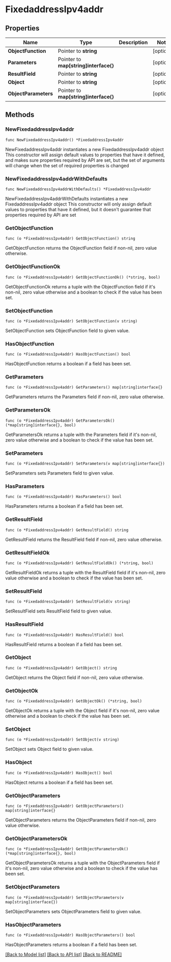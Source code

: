 # FixedaddressIpv4addr

## Properties

Name | Type | Description | Notes
------------ | ------------- | ------------- | -------------
**ObjectFunction** | Pointer to **string** |  | [optional] 
**Parameters** | Pointer to **map[string]interface{}** |  | [optional] 
**ResultField** | Pointer to **string** |  | [optional] 
**Object** | Pointer to **string** |  | [optional] 
**ObjectParameters** | Pointer to **map[string]interface{}** |  | [optional] 

## Methods

### NewFixedaddressIpv4addr

`func NewFixedaddressIpv4addr() *FixedaddressIpv4addr`

NewFixedaddressIpv4addr instantiates a new FixedaddressIpv4addr object
This constructor will assign default values to properties that have it defined,
and makes sure properties required by API are set, but the set of arguments
will change when the set of required properties is changed

### NewFixedaddressIpv4addrWithDefaults

`func NewFixedaddressIpv4addrWithDefaults() *FixedaddressIpv4addr`

NewFixedaddressIpv4addrWithDefaults instantiates a new FixedaddressIpv4addr object
This constructor will only assign default values to properties that have it defined,
but it doesn't guarantee that properties required by API are set

### GetObjectFunction

`func (o *FixedaddressIpv4addr) GetObjectFunction() string`

GetObjectFunction returns the ObjectFunction field if non-nil, zero value otherwise.

### GetObjectFunctionOk

`func (o *FixedaddressIpv4addr) GetObjectFunctionOk() (*string, bool)`

GetObjectFunctionOk returns a tuple with the ObjectFunction field if it's non-nil, zero value otherwise
and a boolean to check if the value has been set.

### SetObjectFunction

`func (o *FixedaddressIpv4addr) SetObjectFunction(v string)`

SetObjectFunction sets ObjectFunction field to given value.

### HasObjectFunction

`func (o *FixedaddressIpv4addr) HasObjectFunction() bool`

HasObjectFunction returns a boolean if a field has been set.

### GetParameters

`func (o *FixedaddressIpv4addr) GetParameters() map[string]interface{}`

GetParameters returns the Parameters field if non-nil, zero value otherwise.

### GetParametersOk

`func (o *FixedaddressIpv4addr) GetParametersOk() (*map[string]interface{}, bool)`

GetParametersOk returns a tuple with the Parameters field if it's non-nil, zero value otherwise
and a boolean to check if the value has been set.

### SetParameters

`func (o *FixedaddressIpv4addr) SetParameters(v map[string]interface{})`

SetParameters sets Parameters field to given value.

### HasParameters

`func (o *FixedaddressIpv4addr) HasParameters() bool`

HasParameters returns a boolean if a field has been set.

### GetResultField

`func (o *FixedaddressIpv4addr) GetResultField() string`

GetResultField returns the ResultField field if non-nil, zero value otherwise.

### GetResultFieldOk

`func (o *FixedaddressIpv4addr) GetResultFieldOk() (*string, bool)`

GetResultFieldOk returns a tuple with the ResultField field if it's non-nil, zero value otherwise
and a boolean to check if the value has been set.

### SetResultField

`func (o *FixedaddressIpv4addr) SetResultField(v string)`

SetResultField sets ResultField field to given value.

### HasResultField

`func (o *FixedaddressIpv4addr) HasResultField() bool`

HasResultField returns a boolean if a field has been set.

### GetObject

`func (o *FixedaddressIpv4addr) GetObject() string`

GetObject returns the Object field if non-nil, zero value otherwise.

### GetObjectOk

`func (o *FixedaddressIpv4addr) GetObjectOk() (*string, bool)`

GetObjectOk returns a tuple with the Object field if it's non-nil, zero value otherwise
and a boolean to check if the value has been set.

### SetObject

`func (o *FixedaddressIpv4addr) SetObject(v string)`

SetObject sets Object field to given value.

### HasObject

`func (o *FixedaddressIpv4addr) HasObject() bool`

HasObject returns a boolean if a field has been set.

### GetObjectParameters

`func (o *FixedaddressIpv4addr) GetObjectParameters() map[string]interface{}`

GetObjectParameters returns the ObjectParameters field if non-nil, zero value otherwise.

### GetObjectParametersOk

`func (o *FixedaddressIpv4addr) GetObjectParametersOk() (*map[string]interface{}, bool)`

GetObjectParametersOk returns a tuple with the ObjectParameters field if it's non-nil, zero value otherwise
and a boolean to check if the value has been set.

### SetObjectParameters

`func (o *FixedaddressIpv4addr) SetObjectParameters(v map[string]interface{})`

SetObjectParameters sets ObjectParameters field to given value.

### HasObjectParameters

`func (o *FixedaddressIpv4addr) HasObjectParameters() bool`

HasObjectParameters returns a boolean if a field has been set.


[[Back to Model list]](../README.md#documentation-for-models) [[Back to API list]](../README.md#documentation-for-api-endpoints) [[Back to README]](../README.md)


